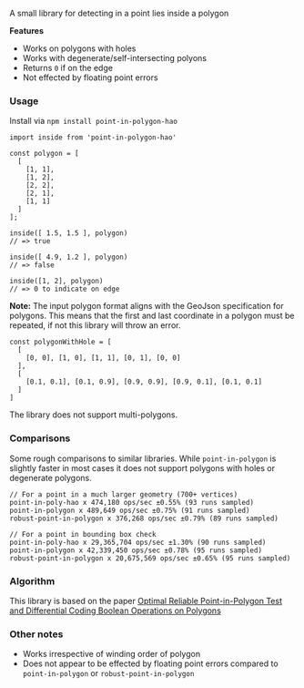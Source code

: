 A small library for detecting in a point lies inside a polygon

**Features**
- Works on polygons with holes
- Works with degenerate/self-intersecting polyons 
- Returns `0` if on the edge
- Not effected by floating point errors


### Usage
Install via `npm install point-in-polygon-hao`

````
import inside from 'point-in-polygon-hao'

const polygon = [
  [
    [1, 1],
    [1, 2],
    [2, 2],
    [2, 1],
    [1, 1]
  ]
];

inside([ 1.5, 1.5 ], polygon)
// => true

inside([ 4.9, 1.2 ], polygon)
// => false

inside([1, 2], polygon)
// => 0 to indicate on edge
````

**Note:** The input polygon format aligns with the GeoJson specification for polygons. This means that the first and last coordinate in a polygon must be repeated, if not this library will throw an error.
````
const polygonWithHole = [
  [
    [0, 0], [1, 0], [1, 1], [0, 1], [0, 0]
  ],
  [
    [0.1, 0.1], [0.1, 0.9], [0.9, 0.9], [0.9, 0.1], [0.1, 0.1]
  ]
]
````
The library does not support multi-polygons.

### Comparisons
Some rough comparisons to similar libraries. 
While `point-in-polygon` is slightly faster in most cases it does not support polygons with holes or degenerate polygons.

````
// For a point in a much larger geometry (700+ vertices)
point-in-poly-hao x 474,180 ops/sec ±0.55% (93 runs sampled)
point-in-polygon x 489,649 ops/sec ±0.75% (91 runs sampled)
robust-point-in-polygon x 376,268 ops/sec ±0.79% (89 runs sampled)
````

````
// For a point in bounding box check
point-in-poly-hao x 29,365,704 ops/sec ±1.30% (90 runs sampled)
point-in-polygon x 42,339,450 ops/sec ±0.78% (95 runs sampled)
robust-point-in-polygon x 20,675,569 ops/sec ±0.65% (95 runs sampled)
````

### Algorithm
This library is based on the paper [Optimal Reliable Point-in-Polygon Test and
Differential Coding Boolean Operations on Polygons](https://www.researchgate.net/publication/328261365_Optimal_Reliable_Point-in-Polygon_Test_and_Differential_Coding_Boolean_Operations_on_Polygons)

### Other notes
* Works irrespective of winding order of polygon
* Does not appear to be effected by floating point errors compared to `point-in-polygon` or `robust-point-in-polygon`
